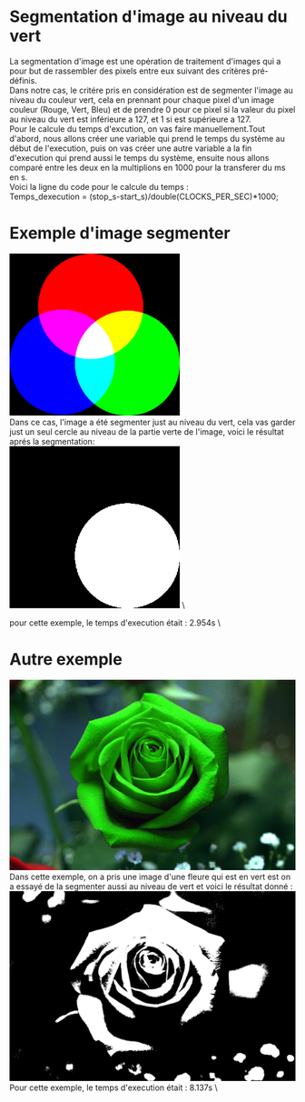 # Segmentation d'image au niveau du vert
La segmentation d'image est une opération de traitement d'images qui a pour but de rassembler des pixels entre eux suivant des critères pré-définis.\
Dans notre cas, le critére pris en considération est de segmenter l'image au niveau du couleur vert, cela en prennant pour chaque pixel d'un image couleur (Rouge, Vert, Bleu) et de prendre 0 pour ce pixel si la valeur du pixel au niveau du vert est inférieure a 127, et 1 si est supérieure a 127.\
Pour le calcule du temps d'excution, on vas faire manuellement.Tout d'abord, nous allons créer une variable qui prend le temps du système au début de l'execution, puis on vas créer une autre variable a la fin d'execution qui prend aussi le temps du système, ensuite nous allons comparé entre les deux en la multiplions en 1000 pour la transferer du ms en s.\
Voici la ligne du code pour le calcule du temps : \
Temps_dexecution = (stop_s-start_s)/double(CLOCKS_PER_SEC)*1000;
# Exemple d'image segmenter
![alt text](https://raw.githubusercontent.com/AbdessamadAbouz/opencv_image_binaire/master/RGB.png)\
Dans ce cas, l'image a été segmenter just au niveau du vert, cela vas garder just un seul cercle au niveau de la partie verte de l'image, voici le résultat aprés la segmentation: \
![alt text](https://raw.githubusercontent.com/AbdessamadAbouz/opencv_image_binaire/master/RGB-Binaire.png) \

pour cette exemple, le temps d'execution était : 2.954s \
# Autre exemple 
![alt text](https://raw.githubusercontent.com/AbdessamadAbouz/opencv_image_binaire/master/Green-Rose.jpg)
Dans cette exemple, on a pris une image d'une fleure qui est en vert est on a essayé de la segmenter aussi au niveau de vert et voici le résultat donné : \
![alt text](https://raw.githubusercontent.com/AbdessamadAbouz/opencv_image_binaire/master/Green-Rose-Binaire.jpg)\
Pour cette exemple, le temps d'execution était : 8.137s \
